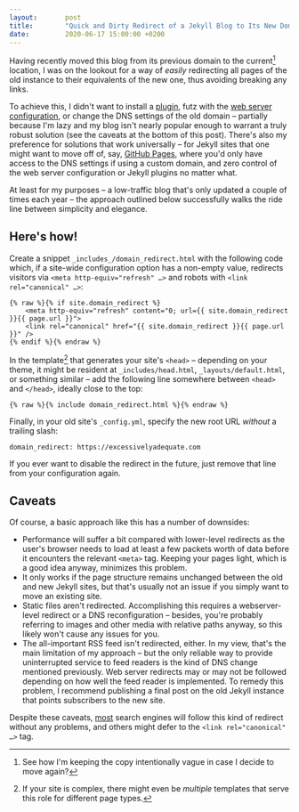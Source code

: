 ```yaml
---
layout:       post
title:        "Quick and Dirty Redirect of a Jekyll Blog to Its New Domain"
date:         2020-06-17 15:00:00 +0200
---
```

Having recently moved this blog from its previous domain to the current[^anothermove] location, I was on the lookout for a way of *easily* redirecting all pages of the old instance to their equivalents of the new one, thus avoiding breaking any links.

To achieve this, I didn't want to install a [plugin](https://github.com/tsmango/jekyll_alias_generator), futz with the [web server configuration](https://gist.github.com/ScottPhillips/1721489), or change the DNS settings of the old domain – partially because I'm lazy and my blog isn't nearly popular enough to warrant a truly robust solution (see the caveats at the bottom of this post). There's also my preference for solutions that work universally – for Jekyll sites that one might want to move off of, say, [GitHub Pages](https://pages.github.com), where you'd only have access to the DNS settings if using a custom domain, and zero control of the web server configuration or Jekyll plugins no matter what.

At least for my purposes – a low-traffic blog that's only updated a couple of times each year – the approach outlined below successfully walks the ride line between simplicity and elegance.


## Here's how!

Create a snippet `_includes_/domain_redirect.html` with the following code which, if a site-wide configuration option has a non-empty value, redirects visitors via `<meta http-equiv="refresh" …>` and robots with `<link rel="canonical" …>`:

```liquid
{% raw %}{% if site.domain_redirect %}
    <meta http-equiv="refresh" content="0; url={{ site.domain_redirect }}{{ page.url }}">
    <link rel="canonical" href="{{ site.domain_redirect }}{{ page.url }}" />
{% endif %}{% endraw %}
```

In the template[^complex] that generates your site's `<head>` – depending on your theme, it might be resident at `_includes/head.html`, `_layouts/default.html`, or something similar – add the following line somewhere between `<head>` and `</head>`, ideally close to the top:

```liquid
{% raw %}{% include domain_redirect.html %}{% endraw %}
```

Finally, in your old site's `_config.yml`, specify the new root URL *without* a trailing slash:

```
domain_redirect: https://excessivelyadequate.com
```

If you ever want to disable the redirect in the future, just remove that line from your configuration again.


## Caveats

Of course, a basic approach like this has a number of downsides:

* Performance will suffer a bit compared with lower-level redirects as the user's browser needs to load at least a few packets worth of data before it encounters the relevant `<meta>` tag. Keeping your pages light, which is a good idea anyway, minimizes this problem.
* It only works if the page structure remains unchanged between the old and new Jekyll sites, but that's usually not an issue if you simply want to move an existing site.
* Static files aren't redirected. Accomplishing this requires a webserver-level redirect or a DNS reconfiguration – besides, you're probably referring to images and other media with relative paths anyway, so this likely won't cause any issues for you.
* The all-important RSS feed isn't redirected, either. In my view, that's the main limitation of my approach – but the only reliable way to provide uninterrupted service to feed readers is the kind of DNS change mentioned previously. Web server redirects may or may not be followed depending on how well the feed reader is implemented. To remedy this problem, I recommend publishing a final post on the old Jekyll instance that points subscribers to the new site.

Despite these caveats, [most](https://stackoverflow.com/a/3802858) search engines will follow this kind of redirect without any problems, and others might defer to the `<link rel="canonical" …>` tag.



[^anothermove]: See how I'm keeping the copy intentionally vague in case I decide to move again?
[^complex]: If your site is complex, there might even be *multiple* templates that serve this role for different page types.
